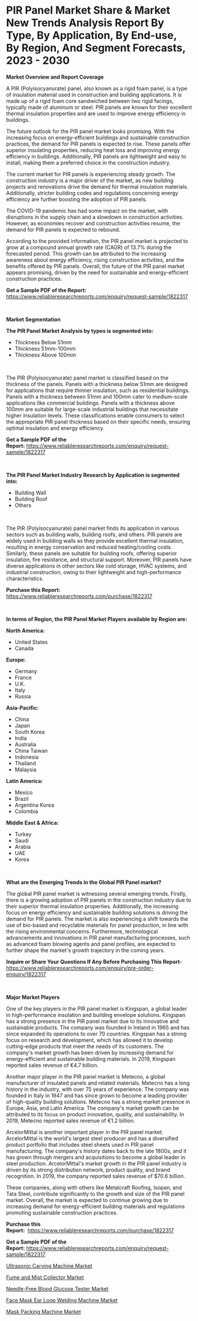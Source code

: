 <p><h1>PIR Panel Market Share & Market New Trends Analysis Report By Type, By Application, By End-use, By Region, And Segment Forecasts, 2023 - 2030</h1></p><p><strong>Market Overview and Report Coverage</strong></p>
<p><p>A PIR (Polyisocyanurate) panel, also known as a rigid foam panel, is a type of insulation material used in construction and building applications. It is made up of a rigid foam core sandwiched between two rigid facings, typically made of aluminum or steel. PIR panels are known for their excellent thermal insulation properties and are used to improve energy efficiency in buildings.</p><p>The future outlook for the PIR panel market looks promising. With the increasing focus on energy-efficient buildings and sustainable construction practices, the demand for PIR panels is expected to rise. These panels offer superior insulating properties, reducing heat loss and improving energy efficiency in buildings. Additionally, PIR panels are lightweight and easy to install, making them a preferred choice in the construction industry.</p><p>The current market for PIR panels is experiencing steady growth. The construction industry is a major driver of the market, as new building projects and renovations drive the demand for thermal insulation materials. Additionally, stricter building codes and regulations concerning energy efficiency are further boosting the adoption of PIR panels.</p><p>The COVID-19 pandemic has had some impact on the market, with disruptions in the supply chain and a slowdown in construction activities. However, as economies recover and construction activities resume, the demand for PIR panels is expected to rebound.</p><p>According to the provided information, the PIR panel market is projected to grow at a compound annual growth rate (CAGR) of 13.7% during the forecasted period. This growth can be attributed to the increasing awareness about energy efficiency, rising construction activities, and the benefits offered by PIR panels. Overall, the future of the PIR panel market appears promising, driven by the need for sustainable and energy-efficient construction practices.</p></p>
<p><strong>Get a Sample PDF of the Report:</strong> <a href="https://www.reliableresearchreports.com/enquiry/request-sample/1822317">https://www.reliableresearchreports.com/enquiry/request-sample/1822317</a></p>
<p>&nbsp;</p>
<p><strong>Market Segmentation</strong></p>
<p><strong>The PIR Panel Market Analysis by types is segmented into:</strong></p>
<p><ul><li>Thickness Below 51mm</li><li>Thickness 51mm-100mm</li><li>Thickness Above 100mm</li></ul></p>
<p>&nbsp;</p>
<p><p>The PIR (Polyisocyanurate) panel market is classified based on the thickness of the panels. Panels with a thickness below 51mm are designed for applications that require thinner insulation, such as residential buildings. Panels with a thickness between 51mm and 100mm cater to medium-scale applications like commercial buildings. Panels with a thickness above 100mm are suitable for large-scale industrial buildings that necessitate higher insulation levels. These classifications enable consumers to select the appropriate PIR panel thickness based on their specific needs, ensuring optimal insulation and energy efficiency.</p></p>
<p><strong>Get a Sample PDF of the Report:</strong>&nbsp;<a href="https://www.reliableresearchreports.com/enquiry/request-sample/1822317">https://www.reliableresearchreports.com/enquiry/request-sample/1822317</a></p>
<p>&nbsp;</p>
<p><strong>The PIR Panel Market Industry Research by Application is segmented into:</strong></p>
<p><ul><li>Building Wall</li><li>Building Roof</li><li>Others</li></ul></p>
<p>&nbsp;</p>
<p><p>The PIR (Polyisocyanurate) panel market finds its application in various sectors such as building walls, building roofs, and others. PIR panels are widely used in building walls as they provide excellent thermal insulation, resulting in energy conservation and reduced heating/cooling costs. Similarly, these panels are suitable for building roofs, offering superior insulation, fire resistance, and structural support. Moreover, PIR panels have diverse applications in other sectors like cold storage, HVAC systems, and industrial construction, owing to their lightweight and high-performance characteristics.</p></p>
<p><strong>Purchase this Report:</strong>&nbsp; <a href="https://www.reliableresearchreports.com/purchase/1822317">https://www.reliableresearchreports.com/purchase/1822317</a></p>
<p>&nbsp;</p>
<p><strong>In terms of Region, the PIR Panel Market Players available by Region are:</strong></p>
<p>
    <p> <strong> North America: </strong>
        <ul>
            <li>United States</li>
            <li>Canada</li>
        </ul>
        </p> 
    <p> <strong> Europe: </strong>
        <ul>
            <li>Germany</li>
            <li>France</li>
            <li>U.K.</li>
            <li>Italy</li>
            <li>Russia</li>
        </ul>
        </p> 
    <p> <strong> Asia-Pacific: </strong>
        <ul>
            <li>China</li>
            <li>Japan</li>
            <li>South Korea</li>
            <li>India</li>
            <li>Australia</li>
            <li>China Taiwan</li>
            <li>Indonesia</li>
            <li>Thailand</li>
            <li>Malaysia</li>
        </ul>
        </p> 
    <p> <strong> Latin America: </strong>
        <ul>
            <li>Mexico</li>
            <li>Brazil</li>
            <li>Argentina Korea</li>
            <li>Colombia</li>
        </ul>
        </p> 
    <p> <strong> Middle East & Africa: </strong>
        <ul>
            <li>Turkey</li>
            <li>Saudi</li>
            <li>Arabia</li>
            <li>UAE</li>
            <li>Korea</li>
        </ul>
    </p>
    </p>
<p>&nbsp;</p>
<p><strong>What are the Emerging Trends in the Global PIR Panel market?</strong></p>
<p><p>The global PIR panel market is witnessing several emerging trends. Firstly, there is a growing adoption of PIR panels in the construction industry due to their superior thermal insulation properties. Additionally, the increasing focus on energy efficiency and sustainable building solutions is driving the demand for PIR panels. The market is also experiencing a shift towards the use of bio-based and recyclable materials for panel production, in line with the rising environmental concerns. Furthermore, technological advancements and innovations in PIR panel manufacturing processes, such as advanced foam blowing agents and panel profiles, are expected to further shape the market's growth trajectory in the coming years.</p></p>
<p><strong>Inquire or Share Your Questions If Any Before Purchasing This Report</strong>- <a href="https://www.reliableresearchreports.com/enquiry/pre-order-enquiry/1822317">https://www.reliableresearchreports.com/enquiry/pre-order-enquiry/1822317</a></p>
<p>&nbsp;</p>
<p><strong>Major Market Players</strong></p>
<p><p>One of the key players in the PIR panel market is Kingspan, a global leader in high-performance insulation and building envelope solutions. Kingspan has a strong presence in the PIR panel market due to its innovative and sustainable products. The company was founded in Ireland in 1965 and has since expanded its operations to over 70 countries. Kingspan has a strong focus on research and development, which has allowed it to develop cutting-edge products that meet the needs of its customers. The company's market growth has been driven by increasing demand for energy-efficient and sustainable building materials. In 2019, Kingspan reported sales revenue of €4.7 billion.</p><p>Another major player in the PIR panel market is Metecno, a global manufacturer of insulated panels and related materials. Metecno has a long history in the industry, with over 75 years of experience. The company was founded in Italy in 1947 and has since grown to become a leading provider of high-quality building solutions. Metecno has a strong market presence in Europe, Asia, and Latin America. The company's market growth can be attributed to its focus on product innovation, quality, and sustainability. In 2019, Metecno reported sales revenue of €1.2 billion.</p><p>ArcelorMittal is another important player in the PIR panel market. ArcelorMittal is the world's largest steel producer and has a diversified product portfolio that includes steel sheets used in PIR panel manufacturing. The company's history dates back to the late 1800s, and it has grown through mergers and acquisitions to become a global leader in steel production. ArcelorMittal's market growth in the PIR panel industry is driven by its strong distribution network, product quality, and brand recognition. In 2019, the company reported sales revenue of $70.6 billion.</p><p>These companies, along with others like Metalcraft Roofing, Isopan, and Tata Steel, contribute significantly to the growth and size of the PIR panel market. Overall, the market is expected to continue growing due to increasing demand for energy-efficient building materials and regulations promoting sustainable construction practices.</p></p>
<p><strong>Purchase this Report:</strong>&nbsp;&nbsp;<a href="https://www.reliableresearchreports.com/purchase/1822317">https://www.reliableresearchreports.com/purchase/1822317</a></p>
<p></p>
<p><strong>Get a Sample PDF of the Report:</strong>&nbsp;<a href="https://www.reliableresearchreports.com/enquiry/request-sample/1822317">https://www.reliableresearchreports.com/enquiry/request-sample/1822317</a></p>
<p><p><a href="https://medium.com/@scanw41036/ultrasonic-carving-machine-market-competitive-analysis-market-trends-and-forecast-to-2030-42d5aa1ce347">Ultrasonic Carving Machine Market</a></p><p><a href="https://medium.com/@landis15236/fume-and-mist-collector-market-comprehensive-assessment-by-type-application-and-geography-396214450b46">Fume and Mist Collector Market</a></p><p><a href="https://medium.com/@christianhunter987/needle-free-blood-glucose-tester-market-competitive-analysis-market-trends-and-forecast-to-2030-c793a3127681">Needle-Free Blood Glucose Tester Market</a></p><p><a href="https://medium.com/@kanew14036/face-mask-ear-loop-welding-machine-market-size-and-market-trends-complete-industry-overview-2023-48c973b94abe">Face Mask Ear Loop Welding Machine Market</a></p><p><a href="https://medium.com/@emiliomartelli542/mask-packing-machine-market-analysis-and-sze-forecasted-for-period-from-2023-to-2030-493171023d35">Mask Packing Machine Market</a></p></p>